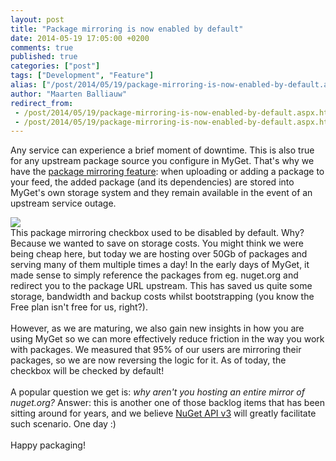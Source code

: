 ```yaml
---
layout: post
title: "Package mirroring is now enabled by default"
date: 2014-05-19 17:05:00 +0200
comments: true
published: true
categories: ["post"]
tags: ["Development", "Feature"]
alias: ["/post/2014/05/19/package-mirroring-is-now-enabled-by-default.aspx"]
author: "Maarten Balliauw"
redirect_from:
 - /post/2014/05/19/package-mirroring-is-now-enabled-by-default.aspx.html
 - /post/2014/05/19/package-mirroring-is-now-enabled-by-default.aspx.html
---
```


Any service can experience a brief moment of downtime. This is also true for any upstream package source you configure in MyGet. That's why we have the <a href="http://docs.myget.org/docs/how-to/make-myget-list-and-automatically-mirror-packages-from-other-feeds">package mirroring feature</a>: when uploading or adding a package to your feed, the added package (and its dependencies) are stored into MyGet's own storage system and they remain available in the event of an upstream service outage.<div><img src="/FILES/2014/05/proxy-schema.png.axdx"><br><div><div>This package mirroring checkbox used to be disabled by default. Why? Because we wanted to save on storage costs. You might think we were being cheap here, but today we are hosting over 50Gb of packages and serving many of them multiple times a day! In the early days of MyGet, it made sense to simply reference the packages from eg. nuget.org and redirect you to the package URL upstream. This has saved us quite some storage, bandwidth and backup costs whilst bootstrapping (you know the Free plan isn't free for us, right?).</div><div><br></div><div>However, as we are maturing, we also gain new insights in how you are using MyGet so we can more effectively reduce friction in the way you work with packages. We measured that 95% of our users are mirroring their packages, so we are now reversing the logic for it. As of today, the checkbox will be checked by default!</div><div><br></div><div>A popular question we get is: <i>why aren't you hosting an entire mirror of nuget.org?</i>&nbsp;Answer: this is another one of those backlog items that has been sitting around for years, and we believe <a href="http://blog.nuget.org/20140424/building-nuget-3.x.html">NuGet API v3</a> will greatly facilitate such scenario. One day :)</div><div><br></div><div>Happy packaging!</div></div></div>


